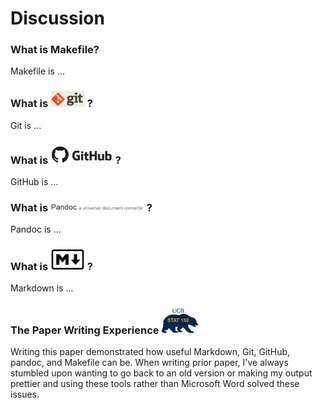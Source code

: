 # Discussion

### What is Makefile?

Makefile is ...

### What is <img src="../../images/git-logo.png" width="55"> ?

Git is ...

### What is <img src="../../images/github-logo.png" width="100"> ?

GitHub is ...

### What is <img src="../../images/pandoc-logo.png" width = "150"> ?

Pandoc is ...

### What is <img src="../../images/markdown-logo.png" width="55"> ?

Markdown is ...

### The Paper Writing Experience <img src="../../images/stat159-logo.png" width="60"> 

Writing this paper demonstrated how useful Markdown, Git, GitHub, pandoc, and Makefile can be. When writing prior paper, I've always stumbled upon wanting to go back to an old version or making my output prettier and using these tools rather than Microsoft Word solved these issues.

